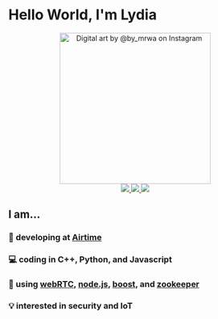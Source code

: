 # Hello World, I'm Lydia

<p align="center">
    <img alt="Digital art by @by_mrwa on Instagram" src="https://github.com/lydiasun1/lydiasun1/raw/master/Lydia-2020.PNG" width="300">
    <br>
    <a href="https://www.linkedin.com/in/lydia-sun/">
        <img src="https://img.shields.io/badge/-LinkedIn-blue?style=for-the-badge&logo=Linkedin&logoColor=white"> 
    </a>
    <a href="https://lydiasun.me">
        <img src="https://img.shields.io/badge/-Website-663a82?style=for-the-badge&logo=GitHub&logoColor=white">
    </a>
    <a href="mailto:lydia.sun.4@gmail.com">
        <img src="https://img.shields.io/badge/-Email-c14438?style=for-the-badge&logo=Gmail&logoColor=white">
    </a>
</p>

## I am...
### 🚀 developing at [Airtime](https://airtime.com/about)
### 💻 coding in C++, Python, and Javascript
### 🔧 using [webRTC](https://webrtc.org/), [node.js](https://nodejs.org/en/), [boost](https://www.boost.org/), and [zookeeper](https://zookeeper.apache.org/)
### 💡 interested in security and IoT
